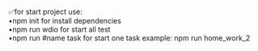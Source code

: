 ✅for start project use:  
    •npm init for install dependencies  
    •npm run wdio for start all test  
    •npm run #name task for start one task example: npm run home_work_2  